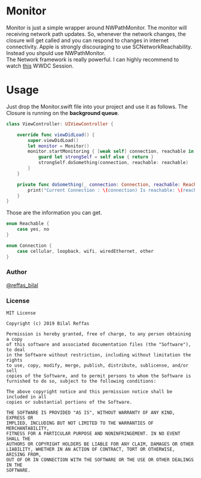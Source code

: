 # Monitor
Monitor is just a simple wrapper around NWPathMonitor. The monitor will receiving network path updates. So, whenever the network changes, the closure will get called and you can respond to changes in internet connectivity.
Apple is strongly discouraging to use SCNetworkReachability. Instead you shpuld use NWPathMonitor. <br> The Network framework is really powerful. I can highly recommend to watch [this](https://developer.apple.com/videos/play/wwdc2018/715/) WWDC Session.

# Usage
Just drop the Monitor.swift file into your project and use it as follows.
The Closure is running on the **background queue**.
```swift
class ViewController: UIViewController {

    override func viewDidLoad() {
        super.viewDidLoad()
        let monitor = Monitor()
        monitor.startMonitoring { [weak self] connection, reachable in
            guard let strongSelf = self else { return }
            strongSelf.doSomething(connection, reachable: reachable)
        }
    }

    private func doSomething(_ connection: Connection, reachable: Reachable) {
        print("Current Connection : \(connection) Is reachable: \(reachable)")
    }
}

```
Those are the information you can get. 
```swift
enum Reachable {
    case yes, no
}

enum Connection {
    case cellular, loopback, wifi, wiredEthernet, other
}
```


### Author

  [@reffas_bilal](https://twitter.com/Reffas_Bilal)
    
### License

```
MIT License

Copyright (c) 2019 Bilal Reffas

Permission is hereby granted, free of charge, to any person obtaining a copy
of this software and associated documentation files (the "Software"), to deal
in the Software without restriction, including without limitation the rights
to use, copy, modify, merge, publish, distribute, sublicense, and/or sell
copies of the Software, and to permit persons to whom the Software is
furnished to do so, subject to the following conditions:

The above copyright notice and this permission notice shall be included in all
copies or substantial portions of the Software.

THE SOFTWARE IS PROVIDED "AS IS", WITHOUT WARRANTY OF ANY KIND, EXPRESS OR
IMPLIED, INCLUDING BUT NOT LIMITED TO THE WARRANTIES OF MERCHANTABILITY,
FITNESS FOR A PARTICULAR PURPOSE AND NONINFRINGEMENT. IN NO EVENT SHALL THE
AUTHORS OR COPYRIGHT HOLDERS BE LIABLE FOR ANY CLAIM, DAMAGES OR OTHER
LIABILITY, WHETHER IN AN ACTION OF CONTRACT, TORT OR OTHERWISE, ARISING FROM,
OUT OF OR IN CONNECTION WITH THE SOFTWARE OR THE USE OR OTHER DEALINGS IN THE
SOFTWARE.
```
